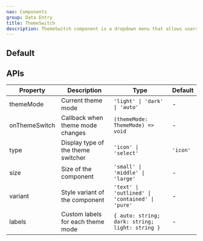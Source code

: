 ```yaml
---
nav: Components
group: Data Entry
title: ThemeSwitch
description: ThemeSwitch component is a dropdown menu that allows users to switch between different theme modes.
---
```


## Default

<code src="./demos/index.tsx" nopadding></code>

## APIs

| Property      | Description                        | Type                                            | Default  |
| ------------- | ---------------------------------- | ----------------------------------------------- | -------- |
| themeMode     | Current theme mode                 | `'light' \| 'dark' \| 'auto'`                   | -        |
| onThemeSwitch | Callback when theme mode changes   | `(themeMode: ThemeMode) => void`                | -        |
| type          | Display type of the theme switcher | `'icon' \| 'select'`                            | `'icon'` |
| size          | Size of the component              | `'small' \| 'middle' \| 'large'`                | -        |
| variant       | Style variant of the component     | `'text' \| 'outlined' \| 'contained' \| 'pure'` | -        |
| labels        | Custom labels for each theme mode  | `{ auto: string; dark: string; light: string }` | -        |
